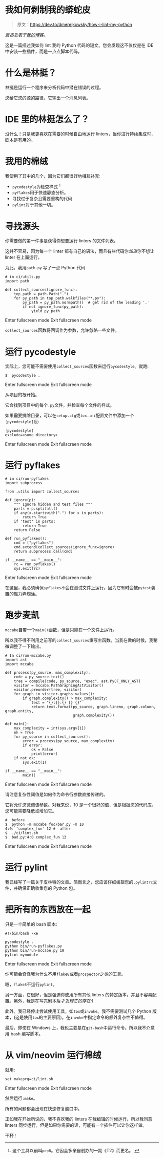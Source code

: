 # 我如何剥制我的蟒蛇皮

> 原文：<https://dev.to/dmerejkowsky/how-i-lint-my-python>

*最初发表于[我的博客](https://dmerej.info/blog/post/how-i-lint/)。*

这是一篇描述我如何 lint 我的 Python 代码的短文。您会发现这不仅仅是在 IDE 中安装一些插件，而是一点点脚本代码。

# 什么是林挺？

林挺是运行一个程序来分析代码中潜在错误的过程。

您给它您的源的路径，它输出一个消息列表。

# IDE 里的林挺怎么了？

没什么！只是我更喜欢在需要的时候自由地运行 linters，当你进行持续集成时，脚本是有用的。

# 我用的棉绒

我使用了其中的几个，因为它们都很好地相互补充:

*   `pycodestyle`为检查样式 <sup id="fnref1">[1](#fn1)</sup>
*   `pyflakes`用于快速静态分析。
*   寻找过于复杂且需要重构的代码
*   `pylint`对于其他一切。

# 寻找源头

你需要做的第一件事是获得你想要运行 linters 的文件列表。

这并不容易，因为每一个 linter 都有自己的语法，而且有些代码你*知道*你不想让 linter 在上面运行。

为此，我用`path.py`
写了一点 Python 代码

```
# in ci/utils.py 
import path

def collect_sources(ignore_func):
    top_path = path.Path(".")
    for py_path in top_path.walkfiles("*.py"):
        py_path = py_path.normpath()  # get rid of the leading '.'
        if not ignore_func(py_path):
            yield py_path 
```

Enter fullscreen mode Exit fullscreen mode

`collect_sources`函数将回调作为参数，允许忽略一些文件。

# 运行 pycodestyle

实际上，您可能不需要使用`collect_sources`函数来运行`pycodestyle`。就跑:

```
$  pycodestyle . 
```

Enter fullscreen mode Exit fullscreen mode

从项目的根开始。

它会找到项目中的每个`.py`文件，并检查每个文件的样式。

如果需要排除目录，可以在`setup.cfg`或`tox.ini`配置文件中添加一个`[pycodestyle]`段:

```
[pycodestyle]
exclude=<some directory> 
```

Enter fullscreen mode Exit fullscreen mode

# 运行 pyflakes

```
# in ci/run-pyflakes 
import subprocess

from .utils import collect_sources

def ignore(p):
    """ Ignore hidden and test files """
    parts = p.splitall()
    if any(x.startswith(".") for x in parts):
        return True
    if 'test' in parts:
        return True
    return False

def run_pyflakes():
    cmd = ["pyflakes"]
    cmd.extend(collect_sources(ignore_func=ignore)
    return subprocess.call(cmd)

if __name__ == "__main__":
    rc = run_pyflakes()
    sys.exit(rc) 
```

Enter fullscreen mode Exit fullscreen mode

在这里，我必须确保`pyflakes`不会在测试文件上运行，因为它有时会被`pytest`装置的魔力弄糊涂。

# 跑步麦凯

`mccabe`自带一个`main()`函数，但是只能在一个文件上运行。

所以我不得不利用之前写的`collect_sources`重写主函数。当我在做的时候，我稍微调整了一下输出。

```
# In ci/run-mccabe.py 
import ast
import mccabe

def process(py_source, max_complexity):
    code = py_source.text()
    tree = compile(code, py_source, "exec", ast.PyCF_ONLY_AST)
    visitor = mccabe.PathGraphingAstVisitor()
    visitor.preorder(tree, visitor)
    for graph in visitor.graphs.values():
        if graph.complexity() > max_complexity:
            text = "{}:{}:{} {} {}"
            return text.format(py_source, graph.lineno, graph.column, graph.entity,
                               graph.complexity())

def main():
    max_complexity = int(sys.argv[1])
    ok = True
    for py_source in collect_sources():
        error = process(py_source, max_complexity)
        if error:
            ok = False
            print(error)
    if not ok:
        sys.exit(1)

if __name__ == "__main__":
        main() 
```

Enter fullscreen mode Exit fullscreen mode

请注意复杂性阈值是如何作为命令行参数直接传递的。

它将允许您微调该参数。对我来说，10 是一个很好的值，但是根据您的代码库，您可能需要降低或增加它。

```
#  before
$  python -m mccabe foo/bar.py -m 10
4:0: 'complex_fun' 12 #  after
$  ./ci/lint.sh
$  bad.py:4:0 complex_fun 12 
```

Enter fullscreen mode Exit fullscreen mode

# 运行 pylint

我已经写了一篇关于皮林特的文章。简而言之，您应该仔细编辑您的`.pylintrc`文件，并确保正确收集您的 Python 包。

# 把所有的东西放在一起

只是一个简单的 bash 脚本:

```
#!/bin/bash -xe

pycodestyle .
python bin/run-pyflakes.py
python bin/run-mccabe.py 10
pylint mymodule 
```

Enter fullscreen mode Exit fullscreen mode

你可能会奇怪我为什么不用`flake8`或者`prospector`之类的工具。

嗯，`flake8`不运行`pylint`。

另一方面，它很好，但是强迫你使用所有其他 linters 的特定版本，并且不容易配置。另外，我是在写完剧本后*才发现它的存在:)*

此外，我已经停止尝试使用工具，如`tox`或`invoke`。我不需要测试几个 Python 版本，(这是使用`tox`的主要原因)，在`invoke`中指定命令的额外复杂性不值得。

最后，即使在 Windows 上，我也主要是在`git-bash`中运行命令，所以我不介意用 bash 编写脚本。

# 从 vim/neovim 运行棉绒

就用:

```
set makeprg=ci/lint.sh 
```

Enter fullscreen mode Exit fullscreen mode

然后运行`:make`。

所有的问题都会出现在快速修复窗口中。

正如我在开始所说的，我不喜欢我的 linters 在我编辑的时候运行，所以我同意 linters 同步运行，但是如果你需要的话，可能有一个插件可以让你这样做。

干杯！

* * *

1.  这个工具以前叫`pep8`。它因圭多亲自创办的一期《T2》而更名。 [↩](#fnref1)